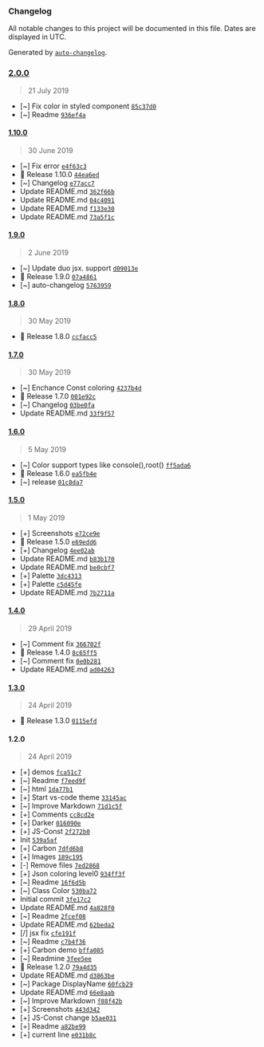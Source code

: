 ### Changelog

All notable changes to this project will be documented in this file. Dates are displayed in UTC.

Generated by [`auto-changelog`](https://github.com/CookPete/auto-changelog).

### [2.0.0](https://github.com/denvash/summer-time-theme-vscode/compare/1.10.0...2.0.0)

> 21 July 2019

- [~] Fix color in styled component [`85c37d0`](https://github.com/denvash/summer-time-theme-vscode/commit/85c37d0d61b421c79b72268b6fd2cf6c1e5f1056)
- [~] Readme [`936ef4a`](https://github.com/denvash/summer-time-theme-vscode/commit/936ef4a3212e068e9107ec8d7938a6c39e95c64c)

#### [1.10.0](https://github.com/denvash/summer-time-theme-vscode/compare/1.9.0...1.10.0)

> 30 June 2019

- [~] Fix error [`e4f63c3`](https://github.com/denvash/summer-time-theme-vscode/commit/e4f63c38a8a9968b1d29c3c7a96603ba8649ad92)
- 🍧 Release 1.10.0 [`44ea6ed`](https://github.com/denvash/summer-time-theme-vscode/commit/44ea6ed3795ec50fcf1a9f867b373d94a8102fef)
- [~] Changelog [`e77acc7`](https://github.com/denvash/summer-time-theme-vscode/commit/e77acc773db04584c8889e4ebccd82e8cc7c7bf7)
- Update README.md [`362f66b`](https://github.com/denvash/summer-time-theme-vscode/commit/362f66b70f1f6f5a06cf1958a162dd2fb82d3f9d)
- Update README.md [`04c4091`](https://github.com/denvash/summer-time-theme-vscode/commit/04c40916d1bf44c9cee6752eabf734197ee0b774)
- Update README.md [`f133e30`](https://github.com/denvash/summer-time-theme-vscode/commit/f133e3016e942b525954d226387b450a4d390ca2)
- Update README.md [`73a5f1c`](https://github.com/denvash/summer-time-theme-vscode/commit/73a5f1cfddefaf20b00a0cf09acd903dd3fdbc9f)

#### [1.9.0](https://github.com/denvash/summer-time-theme-vscode/compare/1.8.0...1.9.0)

> 2 June 2019

- [~] Update duo jsx. support [`d09013e`](https://github.com/denvash/summer-time-theme-vscode/commit/d09013e76ebdf7a46cb0287d75bb6faf30a816ce)
- 🍧 Release 1.9.0 [`07a4861`](https://github.com/denvash/summer-time-theme-vscode/commit/07a4861f4e14645584fe5ec2281313ccc917fc49)
- [~] auto-changelog [`5763959`](https://github.com/denvash/summer-time-theme-vscode/commit/5763959884e648d9b8c5d5246f1ffd5ce2a22a60)

#### [1.8.0](https://github.com/denvash/summer-time-theme-vscode/compare/1.7.0...1.8.0)

> 30 May 2019

- 🍧 Release 1.8.0 [`ccfacc5`](https://github.com/denvash/summer-time-theme-vscode/commit/ccfacc5aac2d917bde83b1558b26b060de5b637d)

#### [1.7.0](https://github.com/denvash/summer-time-theme-vscode/compare/1.6.0...1.7.0)

> 30 May 2019

- [~] Enchance Const coloring [`4237b4d`](https://github.com/denvash/summer-time-theme-vscode/commit/4237b4da6631a78f9683074107bb57193338dc7b)
- 🍧 Release 1.7.0 [`001e92c`](https://github.com/denvash/summer-time-theme-vscode/commit/001e92c3c6a13134480880f240b5d0887fc06b25)
- [~] Changelog [`03be0fa`](https://github.com/denvash/summer-time-theme-vscode/commit/03be0fa01c7be5090278b3ef66bdbbb9e7a7bca7)
- Update README.md [`33f9f57`](https://github.com/denvash/summer-time-theme-vscode/commit/33f9f57379e8f56cc6b64a5f3debaeaafb27336d)

#### [1.6.0](https://github.com/denvash/summer-time-theme-vscode/compare/1.5.0...1.6.0)

> 5 May 2019

- [~] Color support types like console(),root() [`ff5ada6`](https://github.com/denvash/summer-time-theme-vscode/commit/ff5ada6d1cce05968647cd71f4811f1838b479fd)
- 🍧 Release 1.6.0 [`ea5fb4e`](https://github.com/denvash/summer-time-theme-vscode/commit/ea5fb4e6a429f0b1796e76b1c17d26179776aed7)
- [~] release [`01c8da7`](https://github.com/denvash/summer-time-theme-vscode/commit/01c8da7708c397d34694bdf86877538ac81fa7ab)

#### [1.5.0](https://github.com/denvash/summer-time-theme-vscode/compare/1.4.0...1.5.0)

> 1 May 2019

- [+] Screenshots [`e72ce9e`](https://github.com/denvash/summer-time-theme-vscode/commit/e72ce9ea76da908904a649e355716e4f5d577f39)
- 🍧 Release 1.5.0 [`e69edd6`](https://github.com/denvash/summer-time-theme-vscode/commit/e69edd6168f67de6b465a88720d0d660856ffd05)
- [+] Changelog [`4ee02ab`](https://github.com/denvash/summer-time-theme-vscode/commit/4ee02ab40e1b5d02d81dd13cac17318b352bf677)
- Update README.md [`b83b170`](https://github.com/denvash/summer-time-theme-vscode/commit/b83b170d550fe1f1c17e74006741f65ee63ec25a)
- Update README.md [`be0cbf7`](https://github.com/denvash/summer-time-theme-vscode/commit/be0cbf767d6fdc64eb38f81e078d0e66fcb3eea2)
- [+] Palette [`3dc4313`](https://github.com/denvash/summer-time-theme-vscode/commit/3dc4313349cea7739e8c461bfab1522f19b5fc96)
- [+] Palette [`c5d45fe`](https://github.com/denvash/summer-time-theme-vscode/commit/c5d45feb089ceab143a70bbe740e73e20cdd99e3)
- Update README.md [`7b2711a`](https://github.com/denvash/summer-time-theme-vscode/commit/7b2711a4bfae379328471d9aceb7bd42fcb326d9)

#### [1.4.0](https://github.com/denvash/summer-time-theme-vscode/compare/1.3.0...1.4.0)

> 29 April 2019

- [~] Comment fix [`366702f`](https://github.com/denvash/summer-time-theme-vscode/commit/366702f77985a64b90e8e28b6eeb546e0b73061b)
- 🍧 Release 1.4.0 [`8c65ff5`](https://github.com/denvash/summer-time-theme-vscode/commit/8c65ff5ce75392654308858c86de69a83a48a723)
- [~] Comment fix [`0e0b281`](https://github.com/denvash/summer-time-theme-vscode/commit/0e0b281e3c7fe21ce01498f76726d107460339d6)
- Update README.md [`ad04263`](https://github.com/denvash/summer-time-theme-vscode/commit/ad042639a82765583687e1924d9c644947b0634c)

#### [1.3.0](https://github.com/denvash/summer-time-theme-vscode/compare/1.2.0...1.3.0)

> 24 April 2019

- 🍧 Release 1.3.0 [`0115efd`](https://github.com/denvash/summer-time-theme-vscode/commit/0115efd35c81138caa11a40a58aa3898dc081b3e)

#### 1.2.0

> 24 April 2019

- [+] demos [`fca51c7`](https://github.com/denvash/summer-time-theme-vscode/commit/fca51c7db724704100df9cc36bb89807f4e7b9b7)
- [~] Readme [`f7eed9f`](https://github.com/denvash/summer-time-theme-vscode/commit/f7eed9fc9b8552a0c457700f74be764e580ce955)
- [~] html [`1da77b1`](https://github.com/denvash/summer-time-theme-vscode/commit/1da77b1ffe569802fba93a820834f38e9a1ed4cb)
- [+] Start vs-code theme [`33145ac`](https://github.com/denvash/summer-time-theme-vscode/commit/33145ac7c27999446a6719d4fa0e8e699745509c)
- [~] Improve Markdown [`71d1c5f`](https://github.com/denvash/summer-time-theme-vscode/commit/71d1c5fd6f8c33ad478195ac5f68546b605dfa58)
- [+] Comments [`cc8cd2e`](https://github.com/denvash/summer-time-theme-vscode/commit/cc8cd2e5ed2848af8880a27008af78247fa3da49)
- [+] Darker [`016090e`](https://github.com/denvash/summer-time-theme-vscode/commit/016090e0250535f6f96c461fde044b1ef2abf82b)
- [+] JS-Const [`2f272b0`](https://github.com/denvash/summer-time-theme-vscode/commit/2f272b05c6cd38d0feb08d27d92fed38af3904ed)
- Init [`539a5af`](https://github.com/denvash/summer-time-theme-vscode/commit/539a5afbdd92b7ea818e5efd042d6a8924915117)
- [+] Carbon [`7dfd6b8`](https://github.com/denvash/summer-time-theme-vscode/commit/7dfd6b8e437c8f3beb93a8e0a090814279397cb6)
- [+] Images [`189c195`](https://github.com/denvash/summer-time-theme-vscode/commit/189c1951ca40d852e8325683bb0ca3fd1d60894c)
- [-] Remove files [`7ed2868`](https://github.com/denvash/summer-time-theme-vscode/commit/7ed28689cd43e630328abe8913bcf619497caa3a)
- [+] Json coloring level0 [`934ff3f`](https://github.com/denvash/summer-time-theme-vscode/commit/934ff3fcc80ce36b1dd1305c0ecc0931257aaf7a)
- [~] Readme [`16f6d5b`](https://github.com/denvash/summer-time-theme-vscode/commit/16f6d5b87e26b2fbcd43bc8117f479a0a8fe1390)
- [~] Class Color [`530ba72`](https://github.com/denvash/summer-time-theme-vscode/commit/530ba7210a4edb3f0e2b95f6c57c10bf8dc431cd)
- Initial commit [`3fe17c2`](https://github.com/denvash/summer-time-theme-vscode/commit/3fe17c2aef9d47fea03b282985c6bc67d58ad2a9)
- Update README.md [`4a828f0`](https://github.com/denvash/summer-time-theme-vscode/commit/4a828f0a208f8811b08f6224ca446ce04d8d7253)
- [~] Readme [`2fcef08`](https://github.com/denvash/summer-time-theme-vscode/commit/2fcef08db183d59dfa1789f2578731225f7cb957)
- Update README.md [`62beda2`](https://github.com/denvash/summer-time-theme-vscode/commit/62beda25ced03b964d058ec992f4442929eb264b)
- [/] jsx fix [`cfe191f`](https://github.com/denvash/summer-time-theme-vscode/commit/cfe191f1ebc9a4236941cfe3004053afb2711e1b)
- [~] Readme [`c7b4f36`](https://github.com/denvash/summer-time-theme-vscode/commit/c7b4f367aa00c4496371a5fc22bc6f12d60c59b0)
- [+] Carbon demo [`bffa085`](https://github.com/denvash/summer-time-theme-vscode/commit/bffa08525973eaefada614f3cefb4b099fbb5843)
- [~] Readmine [`3fee5ee`](https://github.com/denvash/summer-time-theme-vscode/commit/3fee5ee4decf71ed3c58bb8ae77749b4f493c3d8)
- 🍧 Release 1.2.0 [`79a4d35`](https://github.com/denvash/summer-time-theme-vscode/commit/79a4d352c86124166bc900422250062e5cc12b54)
- Update README.md [`d3863be`](https://github.com/denvash/summer-time-theme-vscode/commit/d3863be4b961cb420384d9293f1b01a367065173)
- [~] Package DisplayName [`60fcb29`](https://github.com/denvash/summer-time-theme-vscode/commit/60fcb29eaeebbc75c1bd01ae1e79954cf648ae12)
- Update README.md [`66e8aab`](https://github.com/denvash/summer-time-theme-vscode/commit/66e8aab8e93bb09b4fe162344b4110e92a2c132e)
- [~] Improve Markdown [`f88f42b`](https://github.com/denvash/summer-time-theme-vscode/commit/f88f42b7e564e389cfc2f10d7d3a0dcbbeea7790)
- [+] Screenshots [`443d342`](https://github.com/denvash/summer-time-theme-vscode/commit/443d3422de37f749a151f37bd8561280cfc1c4a6)
- [+] JS-Const change [`b5ae031`](https://github.com/denvash/summer-time-theme-vscode/commit/b5ae03100e519e46c7078c7bbc8a4c60b8f1e594)
- [+] Readme [`a82be99`](https://github.com/denvash/summer-time-theme-vscode/commit/a82be996ae6b1836f87a0dc8807bec6e989893ea)
- [+] current line [`e031b8c`](https://github.com/denvash/summer-time-theme-vscode/commit/e031b8c5ee40d315707dbb722838704ffd3b7f42)
